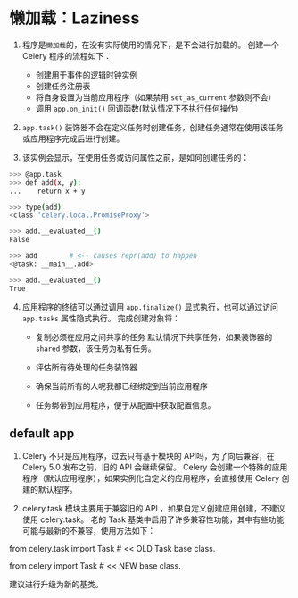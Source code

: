 # 懒加载：Laziness
1. 程序是`懒加载`的，在没有实际使用的情况下，是不会进行加载的。 创建一个 Celery 程序的流程如下：

	- 创建用于事件的逻辑时钟实例
	- 创建任务注册表
	- 将自身设置为当前应用程序（如果禁用 `set_as_current` 参数则不会）
	- 调用 `app.on_init()` 回调函数\(默认情况下不执行任何操作\)

2. `app.task()` 装饰器不会在定义任务时创建任务，创建任务通常在使用该任务或应用程序完成后进行创建。

3. 该实例会显示，在使用任务或访问属性之前，是如何创建任务的：

```bash
>>> @app.task
>>> def add(x, y):
...    return x + y

>>> type(add)
<class 'celery.local.PromiseProxy'>

>>> add.__evaluated__()
False

>>> add        # <-- causes repr(add) to happen
<@task: __main__.add>

>>> add.__evaluated__()
True
```

4. 应用程序的终结可以通过调用 `app.finalize()` 显式执行，也可以通过访问 `app.tasks` 属性隐式执行。 完成创建对象将：

	- 复制必须在应用之间共享的任务
		默认情况下共享任务，如果装饰器的 `shared` 参数，该任务为私有任务。

	- 评估所有待处理的任务装饰器
	- 确保当前所有的人呢我都已经绑定到当前应用程序
	- 任务绑带到应用程序，便于从配置中获取配置信息。

## default app
1. Celery 不只是应用程序，过去只有基于模块的 API吗，为了向后兼容，在 Celery 5.0 发布之前，旧的 API 会继续保留。 
Celery 会创建一个特殊的应用程序（默认应用程序），如果实例化自定义的应用程序，会直接使用 Celery 创建的默认程序。 

2. celery.task 模块主要用于兼容旧的 API ，如果自定义创建应用创建，不建议使用 celery.task。 
老的 Task 基类中启用了许多兼容性功能，其中有些功能可能与最新的不兼容，使用方法如下：

from celery.task import Task \# &lt;&lt; OLD Task base class.

from celery import Task \# &lt;&lt; NEW base class.

建议进行升级为新的基类。
